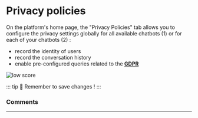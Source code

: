 # Privacy policies

On the platform's home page, the "Privacy Policies" tab allows you to configure
the privacy settings globally for all available chatbots (1) or for each of your
chatbots (2) :

-   record the identity of users
-   record the conversation history
-   enable pre-configured queries related to the [**GDPR**](/documentation/apps/virtual-agent-studio/chatbot/settings/privacy.html#gdpr)

<div class="image_center">
  <img :src="$withBase('/assets/img/virtual-agent-studio/home/home7e.png')" alt="low score">
</div>


::: tip 💾
Remember to save changes !
:::

### Comments
---

<Comments />
